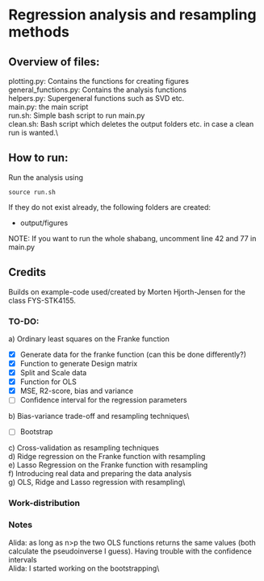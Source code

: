 # Regression analysis and resampling methods

## Overview of files:

plotting.py: Contains the functions for creating figures\
general_functions.py: Contains the analysis functions\
helpers.py: Supergeneral functions such as SVD etc.\
main.py: the main script\
run.sh: Simple bash script to run main.py\
clean.sh: Bash script which deletes the output folders etc. in case a clean run is wanted.\    

## How to run:
Run the analysis using

```
source run.sh
```

If they do not exist already, the following folders are created:
- output/figures

NOTE: If you want to run the whole shabang, uncomment line 42 and 77 in main.py

## Credits
Builds on example-code used/created by Morten Hjorth-Jensen for the class FYS-STK4155.

### TO-DO:
a) Ordinary least squares on the Franke function
  - [x] Generate data for the franke function (can this be done differently?)
  - [x] Function to generate Design matrix
  - [x] Split and Scale data
  - [x] Function for OLS
  - [x] MSE, R2-score, bias and variance
  - [ ] Confidence interval for the regression parameters

b) Bias-variance trade-off and resampling techniques\
  - [ ] Bootstrap

c) Cross-validation as resampling techniques\
d) Ridge regression on the Franke function with resampling\
e) Lasso Regression on the Franke function with resampling\
f) Introducing real data and preparing the data analysis\
g) OLS, Ridge and Lasso regression with resampling\


### Work-distribution

### Notes
Alida: as long as n>p the two OLS functions returns the same values (both calculate the pseudoinverse I guess). Having trouble with the confidence intervals\
Alida: I started working on the bootstrapping\
